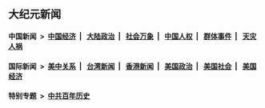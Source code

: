 ## 大纪元新闻

#### 中国新闻 &nbsp;>&nbsp; [中国经济](indexes/ncid283/README.md?05142045) &nbsp;| &nbsp; [大陆政治](indexes/ncid277/README.md?05142045) &nbsp;| &nbsp; [社会万象](indexes/ncid282/README.md?05142045) &nbsp;| &nbsp; [中国人权](indexes/ncid278/README.md?05142045) &nbsp;| &nbsp; [群体事件](indexes/ncid279/README.md?05142045) &nbsp;| &nbsp; [天灾人祸](indexes/ncid280/README.md?05142045)

#### 国际新闻 &nbsp;>&nbsp; [美中关系](indexes/nf1412576/README.md?05142045) &nbsp;| &nbsp; [台湾新闻](indexes/ncid1349361/README.md?05142045) &nbsp;| &nbsp; [香港新闻](indexes/ncid1349362/README.md?05142045) &nbsp;| &nbsp; [美国政治](indexes/ncid1078159/README.md?05142045) &nbsp;| &nbsp; [美国社会](indexes/ncid1078160/README.md?05142045) &nbsp;| &nbsp; [美国经济](indexes/ncid1078158/README.md?05142045)

#### 特别专题 &nbsp;>&nbsp; [中共百年历史](https://github.com/easy2view/epoch-special/blob/master/README.md?05142045)  
